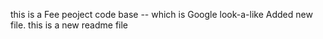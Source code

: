 this is a Fee peoject code base -- which is Google look-a-like
Added new file.
this is a new readme file
